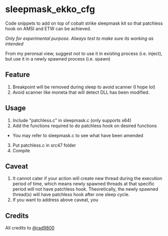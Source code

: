 # sleepmask_ekko_cfg
Code snippets to add on top of cobalt strike sleepmask kit so that patchless hook on AMSI and ETW can be achieved.

_Only for experimental purpose._
_Always test to make sure its working as intended_


From my peronsal view, suggest not to use it in existing process (i.e. inject), but use it in a newly spawned process (i.e. spawn)

## Feature
1. Breakpoint will be removed during sleep to avoid scanner (I hope lol)
2. Avoid scanner like moneta that will detect DLL has been modified.


## Usage
1. Include "patchless.c" in sleepmask.c (only supports x64)
2. Add the functions required to do patchless hook on desired functions
- You may refer to sleepmask.c to see what have been amended
3. Put patchless.c in src47 folder
4. Compile

## Caveat
1. It cannot cater if your action will create new thread during the execution period of time, which means newly spawned threads at that specific period will not have patchless hook. Theoretically, the newly spawned thread(s) will have patchless hook after one sleep cycle.
2. If you want to address above caveat, you 


## Credits
All credits to [@rad9800](https://github.com/rad9800)